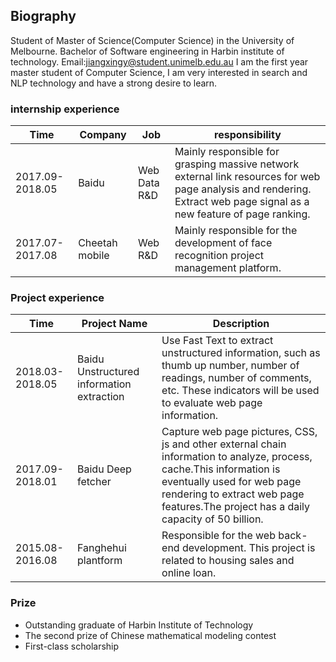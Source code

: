 
## Biography

Student of Master of Science(Computer Science) in the University of Melbourne.
Bachelor of Software engineering in Harbin institute of technology.
Email:jiangxingy@student.unimelb.edu.au
I am the first year master student of Computer Science, I am very interested in search and NLP technology and have a strong desire to learn. 
### internship experience
Time|Company|Job|responsibility
----|--------|---|---
2017.09-2018.05|Baidu|Web Data R&D|Mainly responsible for grasping massive network external link resources for web page analysis and rendering. Extract web page signal as a new feature of page ranking.
2017.07-2017.08|Cheetah mobile|Web R&D|Mainly responsible for the development of face recognition project management platform.
### Project experience
Time|Project Name|Description
----|------------|----------
2018.03-2018.05|Baidu Unstructured information extraction|Use Fast Text to extract unstructured information, such as thumb up number, number of readings, number of comments, etc. These indicators will be used to evaluate web page information.
2017.09-2018.01|Baidu Deep fetcher|Capture web page pictures, CSS, js and other external chain information to analyze, process, cache.This information is eventually used for web page rendering to extract web page features.The project has a daily capacity of 50 billion.
2015.08-2016.08|Fanghehui plantform|Responsible for the web back-end development. This project is related to housing sales and online loan.
### Prize
* Outstanding graduate of Harbin Institute of Technology
* The second prize of Chinese mathematical modeling contest
* First-class scholarship
